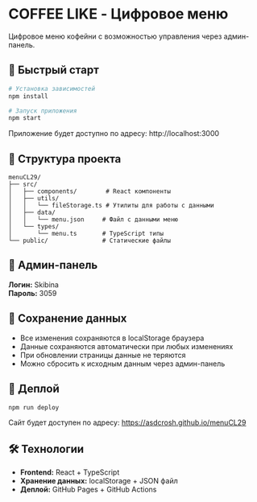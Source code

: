 # COFFEE LIKE - Цифровое меню

Цифровое меню кофейни с возможностью управления через админ-панель.

## 🚀 Быстрый старт

```bash
# Установка зависимостей
npm install

# Запуск приложения
npm start
```

Приложение будет доступно по адресу: http://localhost:3000

## 📁 Структура проекта

```
menuCL29/
├── src/
│   ├── components/        # React компоненты
│   ├── utils/
│   │   └── fileStorage.ts # Утилиты для работы с данными
│   ├── data/
│   │   └── menu.json     # Файл с данными меню
│   └── types/
│       └── menu.ts       # TypeScript типы
└── public/               # Статические файлы
```

## 👤 Админ-панель

**Логин:** Skibina  
**Пароль:** 3059

## 💾 Сохранение данных

- Все изменения сохраняются в localStorage браузера
- Данные сохраняются автоматически при любых изменениях
- При обновлении страницы данные не теряются
- Можно сбросить к исходным данным через админ-панель

## 🚀 Деплой

```bash
npm run deploy
```

Сайт будет доступен по адресу: https://asdcrosh.github.io/menuCL29

## 🛠️ Технологии

- **Frontend:** React + TypeScript
- **Хранение данных:** localStorage + JSON файл
- **Деплой:** GitHub Pages + GitHub Actions
